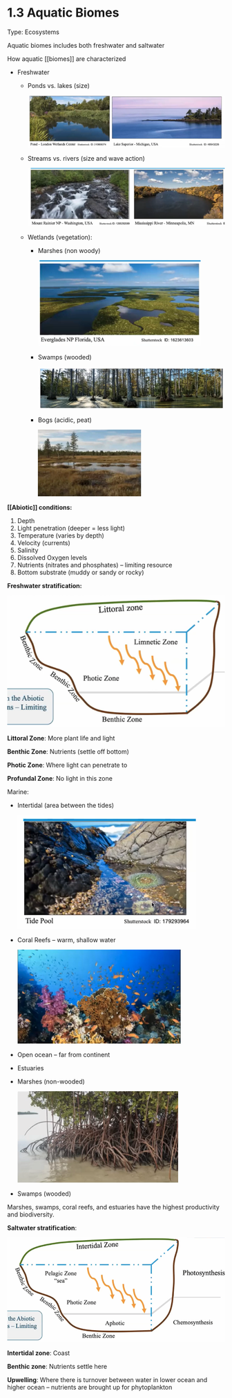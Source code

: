 # 1.3 Aquatic Biomes

Type: Ecosystems

Aquatic biomes includes both freshwater and saltwater

How aquatic \[\[biomes\]\] are characterized

* Freshwater
  * Ponds vs. lakes \(size\)

    ![assets/1%203%20Aquatic%20Biomes%204f47e29713b343eda44850845523322d/Screen\_Shot\_2021-05-15\_at\_3.35.11\_PM.png](../.gitbook/assets/Screen_Shot_2021-05-15_at_3.35.11_PM.png)

  * Streams vs. rivers \(size and wave action\)

    ![assets/1%203%20Aquatic%20Biomes%204f47e29713b343eda44850845523322d/Screen\_Shot\_2021-05-15\_at\_3.35.35\_PM.png](../.gitbook/assets/Screen_Shot_2021-05-15_at_3.35.35_PM.png)

  * Wetlands \(vegetation\):
    * Marshes \(non woody\)

      ![assets/1%203%20Aquatic%20Biomes%204f47e29713b343eda44850845523322d/Screen\_Shot\_2021-05-15\_at\_3.35.59\_PM.png](../.gitbook/assets/Screen_Shot_2021-05-15_at_3.35.59_PM.png)

    * Swamps \(wooded\)

      ![assets/1%203%20Aquatic%20Biomes%204f47e29713b343eda44850845523322d/Screen\_Shot\_2021-05-15\_at\_3.36.06\_PM.png](../.gitbook/assets/Screen_Shot_2021-05-15_at_3.36.06_PM.png)

    * Bogs \(acidic, peat\)

      ![assets/1%203%20Aquatic%20Biomes%204f47e29713b343eda44850845523322d/Screen\_Shot\_2021-05-15\_at\_3.36.24\_PM.png](../.gitbook/assets/Screen_Shot_2021-05-15_at_3.36.24_PM.png)

**\[\[Abiotic\]\] conditions:**

1. Depth
2. Light penetration \(deeper = less light\)
3. Temperature \(varies by depth\)
4. Velocity \(currents\)
5. Salinity
6. Dissolved Oxygen levels
7. Nutrients \(nitrates and phosphates\) – limiting resource
8. Bottom substrate \(muddy or sandy or rocky\)

**Freshwater stratification:**

![assets/1%203%20Aquatic%20Biomes%204f47e29713b343eda44850845523322d/Screen\_Shot\_2021-05-15\_at\_3.45.17\_PM.png](../.gitbook/assets/Screen_Shot_2021-05-15_at_3.45.17_PM.png)

**Littoral Zone**: More plant life and light

**Benthic Zone**: Nutrients \(settle off bottom\)

**Photic Zone**: Where light can penetrate to

**Profundal Zone**: No light in this zone

Marine:

* Intertidal \(area between the tides\)

  ![assets/1%203%20Aquatic%20Biomes%204f47e29713b343eda44850845523322d/Screen\_Shot\_2021-05-15\_at\_3.41.06\_PM.png](../.gitbook/assets/Screen_Shot_2021-05-15_at_3.41.06_PM.png)

* Coral Reefs – warm, shallow water

  ![assets/1%203%20Aquatic%20Biomes%204f47e29713b343eda44850845523322d/Screen\_Shot\_2021-05-15\_at\_3.41.12\_PM.png](../.gitbook/assets/Screen_Shot_2021-05-15_at_3.41.12_PM.png)

* Open ocean – far from continent
* Estuaries
* Marshes \(non-wooded\)

  ![assets/1%203%20Aquatic%20Biomes%204f47e29713b343eda44850845523322d/Screen\_Shot\_2021-05-15\_at\_3.41.29\_PM.png](../.gitbook/assets/Screen_Shot_2021-05-15_at_3.41.29_PM.png)

* Swamps \(wooded\)

Marshes, swamps, coral reefs, and estuaries have the highest productivity and biodiversity.

**Saltwater stratification**:

![1%203%20Aquatic%20Biomes%204f47e29713b343eda44850845523322d/Screen\_Shot\_2021-05-15\_at\_3.43.35\_PM.png](../.gitbook/assets/Screen_Shot_2021-05-15_at_3.43.35_PM.png)

**Intertidal zone**: Coast

**Benthic zone**: Nutrients settle here

**Upwelling**: Where there is turnover between water in lower ocean and higher ocean – nutrients are brought up for phytoplankton

